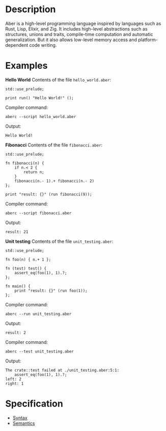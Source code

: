 # Description
Aber is a high-level programming language inspired by languages such as Rust, Lisp, Elixir, and Zig. It includes high-level abstractions such as structures, unions and traits, compile-time computation and automatic generalization. But it also allows low-level memory access and platform-dependent code writing.
# Examples
**Hello World**
Contents of the file `hello_world.aber`:
```aber
std::use_prelude;

print run() "Hello World!" ();
```
Сompiler command:
```
aberc --script hello_world.aber
```
Output:
```
Hello World!
```
**Fibonacci**
Contents of the file `fibonacci.aber`:
```aber
std::use_prelude;

fn fibonacci(n) {
	if n.< 2 {
		return n;
	}
	fibonacci(n.- 1).+ fibonacci(n.- 2)
};

print "result: {}" (run fibonacci(9));
```
Сompiler command:
```
aberc --script fibonacci.aber
```
Output:
```
result: 21
```
**Unit testing**
Contents of the file `unit_testing.aber`:
```aber
std::use_prelude;

fn foo(n) { n.+ 1 };

fn (test) test() {
	assert_eq(foo(1), 1).?;
};

fn main() {
	print "result: {}" (run foo(1));
};
```
Сompiler command:
```
aberc --run unit_testing.aber
```
Output:
```
result: 2
```
Сompiler command:
```
aberc --test unit_testing.aber
```
Output:
```
The crate::test failed at ./unit_testing.aber:5:1:
    assert_eq(foo(1), 1).?;
left: 2
right: 1
```
# Specification
- [Syntax](./Syntax/_.md)
- [Semantics](./Semantics/_.md)